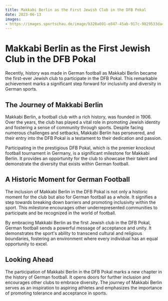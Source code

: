 ```yaml
---
title: Makkabi Berlin as the First Jewish Club in the DFB Pokal
date: 2023-06-13
images: 
- https://images.sportschau.de/image/b328a691-e847-45ab-917c-9829533da46b/AAABiIH1kh8/AAABg8tMRzY/20x9-1280/jubel-tus-makkabi-berlin-100.webp
---
```


# Makkabi Berlin as the First Jewish Club in the DFB Pokal

Recently, history was made in German football as Makkabi Berlin became the first-ever Jewish club to participate in the DFB Pokal. This remarkable achievement marks a significant step forward for inclusivity and diversity in German sports.

## The Journey of Makkabi Berlin

Makkabi Berlin, a football club with a rich history, was founded in 1906. Over the years, the club has played a vital role in promoting Jewish identity and fostering a sense of community through sports. Despite facing numerous challenges and setbacks, Makkabi Berlin has persevered, and their entry into the DFB Pokal is a testament to their dedication and passion.

Participating in the prestigious DFB Pokal, which is the premier knockout football tournament in Germany, is a significant milestone for Makkabi Berlin. It provides an opportunity for the club to showcase their talent and demonstrate the diversity that exists within German football.

## A Historic Moment for German Football

The inclusion of Makkabi Berlin in the DFB Pokal is not only a historic moment for the club but also for German football as a whole. It signifies a step towards breaking down barriers and promoting inclusivity within the sport. This milestone encourages other underrepresented communities to participate and be recognized in the world of football.

By embracing Makkabi Berlin as the first Jewish club in the DFB Pokal, German football sends a powerful message of acceptance and unity. It demonstrates the sport's ability to transcend cultural and religious boundaries, fostering an environment where every individual has an equal opportunity to excel.

## Looking Ahead

The participation of Makkabi Berlin in the DFB Pokal marks a new chapter in the history of German football. It opens doors for further inclusion and encourages other clubs to embrace diversity. The journey of Makkabi Berlin serves as an inspiration to aspiring athletes and emphasizes the importance of promoting tolerance and acceptance in sports.
